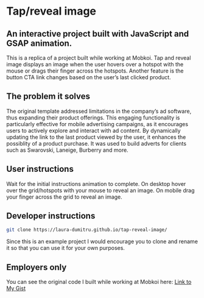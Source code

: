# Tap/reveal image

## An interactive project built with JavaScript and GSAP animation.

This is a replica of a project built while working at Mobkoi. Tap and reveal image displays an image when the user hovers over a hotspot with the mouse or drags their finger across the hotspots. Another feature is the button CTA link changes based on the user’s last clicked product.

## The problem it solves

The original template addressed limitations in the company’s ad software, thus expanding their product offerings. This engaging functionality is particularly effective for mobile advertising campaigns, as it encourages users to actively explore and interact with ad content. By dynamically updating the link to the last product viewed by the user, it enhances the possiblity of a product purchase. It was used to build adverts for clients such as Swarovski, Laneige, Burberry and more.

## User instructions

Wait for the initial instructions animation to complete.
On desktop hover over the grid/hotspots with your mouse to reveal an image.
On mobile drag your finger across the grid to reveal an image.

## Developer instructions

```sh
git clone https://laura-dumitru.github.io/tap-reveal-image/
```

Since this is an example project I would encourage you to clone and rename it so that you can use it for your own purposes.

## Employers only

You can see the original code I built while working at Mobkoi here: [Link to My Gist](https://github.com/laura-dumitru/tap-reveal-image)
